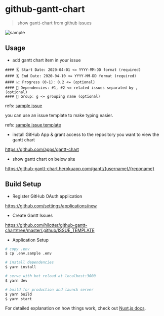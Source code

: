 # github-gantt-chart

> show gantt-chart from github issues

![sample](https://user-images.githubusercontent.com/1042519/78112646-7ac65e80-7439-11ea-8861-ed4110cf7e46.png)

## Usage

- add gantt chart item in your issue

```
#### 🗓 Start Date: 2020-04-01 <= YYYY-MM-DD format (required)
#### 🗓 End Date: 2020-04-10 <= YYYY-MM-DD format (required)
#### 📈 Progress (0-1): 0.2 <= (optional)
#### 📝 Dependencies: #1, #2 <= related issues separated by , (optional)
#### 🧮 Group: g <= grouping name (optional)
```

refs: [sample issue](https://github.com/hilotter/github-gantt-chart/issues/1)

you can use an issue template to make typing easier.

refs: [sample issue template](https://github.com/hilotter/github-gantt-chart/tree/master/.github/ISSUE_TEMPLATE)

- install GitHub App & grant access to the repository you want to view the gantt chart

https://github.com/apps/gantt-chart

- show gantt chart on below site

https://github-gantt-chart.herokuapp.com/gantt/{username}/{reponame}

## Build Setup

- Register GitHub OAuth application

https://github.com/settings/applications/new

- Create Gantt Issues

https://github.com/hilotter/github-gantt-chart/tree/master/.github/ISSUE_TEMPLATE

- Application Setup

```bash
# copy .env
$ cp .env.sample .env

# install dependencies
$ yarn install

# serve with hot reload at localhost:3000
$ yarn dev

# build for production and launch server
$ yarn build
$ yarn start
```

For detailed explanation on how things work, check out [Nuxt.js docs](https://nuxtjs.org).
